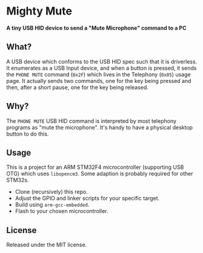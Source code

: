 # Mighty Mute

**A tiny USB HID device to send a "Mute Microphone" command to a PC**

## What?

A USB device which conforms to the USB HID spec such that it is driverless. It enumerates as a USB Input device, and when a button is pressed, it sends the `PHONE MUTE` command (`0x2F`) which lives in the Telephony (`0x05`) usage page. It actually sends two commands, one for the key being pressed and then, after a short pause, one for the key being released. 

## Why?

The `PHONE MUTE` USB HID command is interpreted by most telephony programs as "mute the microphone". It's handy to have a physical desktop button to do this.

## Usage

This is a project for an ARM STM32F4 microcontroller (supporting USB OTG) which uses `libopencm3`. Some adaption is probably required for other STM32s.

* Clone (recursively) this repo.
* Adjust the GPIO and linker scripts for your specific target.
* Build using `arm-gcc-embedded`.
* Flash to your chosen microcontroller.

## License

Released under the MIT license. 
